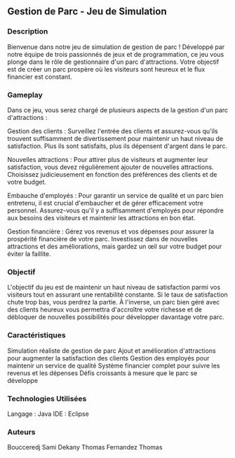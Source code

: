 ## Gestion de Parc - Jeu de Simulation

### Description
Bienvenue dans notre jeu de simulation de gestion de parc ! Développé par notre équipe de trois passionnés de jeux et de programmation, ce jeu vous plonge dans le rôle de gestionnaire d'un parc d'attractions. Votre objectif est de créer un parc prospère où les visiteurs sont heureux et le flux financier est constant.

### Gameplay
Dans ce jeu, vous serez chargé de plusieurs aspects de la gestion d'un parc d'attractions :

Gestion des clients : Surveillez l'entrée des clients et assurez-vous qu'ils trouvent suffisamment de divertissement pour maintenir un haut niveau de satisfaction. Plus ils sont satisfaits, plus ils dépensent d'argent dans le parc.

Nouvelles attractions : Pour attirer plus de visiteurs et augmenter leur satisfaction, vous devez régulièrement ajouter de nouvelles attractions. Choisissez judicieusement en fonction des préférences des clients et de votre budget.

Embauche d'employés : Pour garantir un service de qualité et un parc bien entretenu, il est crucial d'embaucher et de gérer efficacement votre personnel. Assurez-vous qu'il y a suffisamment d'employés pour répondre aux besoins des visiteurs et maintenir les attractions en bon état.

Gestion financière : Gérez vos revenus et vos dépenses pour assurer la prospérité financière de votre parc. Investissez dans de nouvelles attractions et des améliorations, mais gardez un œil sur votre budget pour éviter la faillite.

### Objectif
L'objectif du jeu est de maintenir un haut niveau de satisfaction parmi vos visiteurs tout en assurant une rentabilité constante. Si le taux de satisfaction chute trop bas, vous perdrez la partie. À l'inverse, un parc bien géré avec des clients heureux vous permettra d'accroître votre richesse et de débloquer de nouvelles possibilités pour développer davantage votre parc.

### Caractéristiques
Simulation réaliste de gestion de parc
Ajout et amélioration d'attractions pour augmenter la satisfaction des clients
Gestion des employés pour maintenir un service de qualité
Système financier complet pour suivre les revenus et les dépenses
Défis croissants à mesure que le parc se développe

### Technologies Utilisées
Langage : Java
IDE : Eclipse

### Auteurs
Boucceredj Sami
Dekany Thomas
Fernandez Thomas
